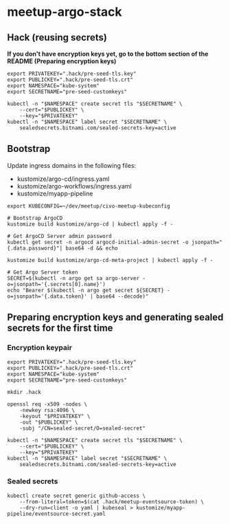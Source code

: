 # meetup-argo-stack

## Hack (reusing secrets)

**If you don't have encryption keys yet, go to the bottom section of the README (Preparing encryption keys)**

```
export PRIVATEKEY=".hack/pre-seed-tls.key"
export PUBLICKEY=".hack/pre-seed-tls.crt"
export NAMESPACE="kube-system"
export SECRETNAME="pre-seed-customkeys"

kubectl -n "$NAMESPACE" create secret tls "$SECRETNAME" \
    --cert="$PUBLICKEY" \
    --key="$PRIVATEKEY"
kubectl -n "$NAMESPACE" label secret "$SECRETNAME" \
    sealedsecrets.bitnami.com/sealed-secrets-key=active
```

## Bootstrap

Update ingress domains in the following files:
- kustomize/argo-cd/ingress.yaml
- kustomize/argo-workflows/ingress.yaml
- kustomize/myapp-pipeline

```
export KUBECONFIG=~/dev/meetup/civo-meetup-kubeconfig

# Bootstrap ArgoCD
kustomize build kustomize/argo-cd | kubectl apply -f -

# Get ArgoCD Server admin password
kubectl get secret -n argocd argocd-initial-admin-secret -o jsonpath="{.data.password}"| base64 -d && echo

kustomize build kustomize/argo-cd-meta-project | kubectl apply -f -

# Get Argo Server token
SECRET=$(kubectl -n argo get sa argo-server -o=jsonpath='{.secrets[0].name}')
echo "Bearer $(kubectl -n argo get secret ${SECRET} -o=jsonpath='{.data.token}' | base64 --decode)"
```

## Preparing encryption keys and generating sealed secrets for the first time

### Encryption keypair

```
export PRIVATEKEY=".hack/pre-seed-tls.key"
export PUBLICKEY=".hack/pre-seed-tls.crt"
export NAMESPACE="kube-system"
export SECRETNAME="pre-seed-customkeys"

mkdir .hack

openssl req -x509 -nodes \
    -newkey rsa:4096 \
    -keyout "$PRIVATEKEY" \
    -out "$PUBLICKEY" \
    -subj "/CN=sealed-secret/O=sealed-secret"

kubectl -n "$NAMESPACE" create secret tls "$SECRETNAME" \
    --cert="$PUBLICKEY" \
    --key="$PRIVATEKEY"
kubectl -n "$NAMESPACE" label secret "$SECRETNAME" \
    sealedsecrets.bitnami.com/sealed-secrets-key=active
```

### Sealed secrets

```
kubectl create secret generic github-access \
    --from-literal=token=$(cat .hack/meetup-eventsource-token) \
    --dry-run=client -o yaml | kubeseal > kustomize/myapp-pipeline/eventsource-secret.yaml
```


